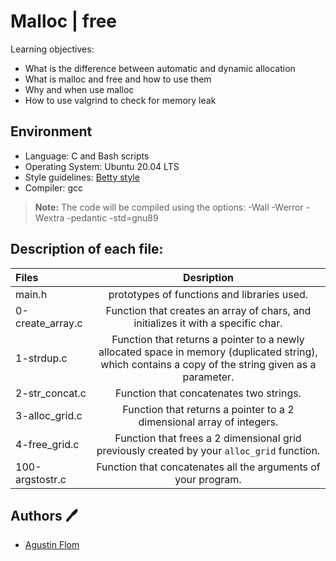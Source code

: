 # Malloc | free

Learning objectives:

* What is the difference between automatic and dynamic allocation
* What is malloc and free and how to use them
* Why and when use malloc
* How to use valgrind to check for memory leak

## Environment

* Language: C and Bash scripts
* Operating System: Ubuntu 20.04 LTS
* Style guidelines: [Betty style](https://github.com/holbertonschool/Betty/wiki)
* Compiler: gcc 
 > **Note:** The code will be compiled using the options: -Wall -Werror -Wextra -pedantic -std=gnu89

## Description of each file:

 | Files          |Desription
 |:----------------|:-------------------------------:|
 |main.h | prototypes of functions and libraries used.
 |0-create_array.c |Function that creates an array of chars, and initializes it with a specific char.
 |1-strdup.c |Function that returns a pointer to a newly allocated space in memory (duplicated string), which contains a copy of the string given as a parameter.
 |2-str_concat.c |Function that concatenates two strings.
 |3-alloc_grid.c |Function that returns a pointer to a 2 dimensional array of integers.
 |4-free_grid.c |Function that frees a 2 dimensional grid previously created by your ``alloc_grid`` function.
 |100-argstostr.c |Function that concatenates all the arguments of your program.

## Authors :pen:

 * [Agustin Flom](https://www.linkedin.com/in/agustin-f/)
